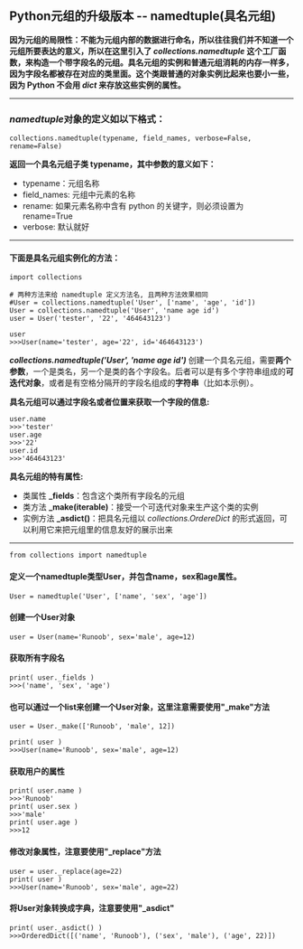 ## Python元组的升级版本 -- namedtuple(具名元组)
**因为元组的局限性：不能为元组内部的数据进行命名，所以往往我们并不知道一个元组所要表达的意义，所以在这里引入了 *collections.namedtuple* 这个工厂函数，来构造一个带字段名的元组。具名元组的实例和普通元组消耗的内存一样多，因为字段名都被存在对应的类里面。这个类跟普通的对象实例比起来也要小一些，因为 Python 不会用 *__dict__* 来存放这些实例的属性。**
___
### *namedtuple*对象的定义如以下格式：
`collections.namedtuple(typename, field_names, verbose=False, rename=False)`

**返回一个具名元组子类 typename，其中参数的意义如下：**
+ typename：元组名称
+ field_names: 元组中元素的名称
+ rename: 如果元素名称中含有 python 的关键字，则必须设置为 rename=True
+ verbose: 默认就好

___
#### 下面是具名元组实例化的方法：
```
import collections

# 两种方法来给 namedtuple 定义方法名, 且两种方法效果相同
#User = collections.namedtuple('User', ['name', 'age', 'id'])
User = collections.namedtuple('User', 'name age id')
user = User('tester', '22', '464643123')

user
>>>User(name='tester', age='22', id='464643123')
```
***collections.namedtuple('User', 'name age id')*** 创建一个具名元组，需要**两个参数**，一个是类名，另一个是类的各个字段名。后者可以是有多个字符串组成的**可迭代对象**，或者是有空格分隔开的字段名组成的**字符串**（比如本示例）。

**具名元组可以通过字段名或者位置来获取一个字段的信息:**
```
user.name
>>>'tester'
user.age
>>>'22'
user.id
>>>'464643123'
```
**具名元组的特有属性:**
+ 类属性 **_fields**：包含这个类所有字段名的元组 
+ 类方法 **_make(iterable)**：接受一个可迭代对象来生产这个类的实例 
+ 实例方法 **_asdict()**：把具名元组以 *collections.OrdereDict* 的形式返回，可以利用它来把元组里的信息友好的展示出来

___
`from collections import namedtuple`

#### 定义一个namedtuple类型User，并包含name，sex和age属性。
`User = namedtuple('User', ['name', 'sex', 'age'])`

#### 创建一个User对象
`user = User(name='Runoob', sex='male', age=12)`

#### 获取所有字段名
```
print( user._fields )
>>>('name', 'sex', 'age')
```
#### 也可以通过一个list来创建一个User对象，这里注意需要使用"_make"方法
```
user = User._make(['Runoob', 'male', 12])

print( user )
>>>User(name='Runoob', sex='male', age=12)
```
#### 获取用户的属性
```
print( user.name )
>>>'Runoob'
print( user.sex )
>>>'male'
print( user.age )
>>>12
```
#### 修改对象属性，注意要使用"_replace"方法
```
user = user._replace(age=22)
print( user )
>>>User(name='Runoob', sex='male', age=22)
```
#### 将User对象转换成字典，注意要使用"_asdict"
```
print( user._asdict() )
>>>OrderedDict([('name', 'Runoob'), ('sex', 'male'), ('age', 22)])
```
